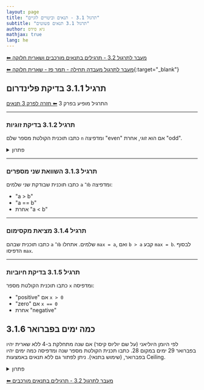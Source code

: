 ```yaml
---
layout: page
title: "תרגול 3.1 - תנאים וביטויים לוגיים"
subtitle: "תרגול 3.1 תנאים פשוטים"
author: גיא סידס
mathjax: true
lang: he
---
```

[⬅ מעבר לתרגול 3.2 - תרגילים בתנאים מורכבים ושארית חלוקה](/cs/Chapter3Ex3.2)

[⬅ מעבר לתרגול מעבדה תחילה - תמר פז - שארית חלוקה](https://cse.net.technion.ac.il/files/2023/09/l3-cs-cond-cs.pdf){:target="_blank"}

## תרגיל 3.1.1 בדיקת פלינדרום
התרגיל מופיע בפרק 3
[⬅ חזרה לפרק 3 תנאים](/cs/Chapter3)


---

### תרגיל 3.1.2 בדיקת זוגיות

כתבו תוכנית הקולטת מספר שלם `n` ומדפיצה "even" אם הוא זוגי, אחרת "odd".

<details markdown="1"><summary>פתרון</summary>

{% highlight csharp linenos %}int n = 8;
if (n % 2 == 0)
{
    Console.WriteLine("even");
}
else
{
    Console.WriteLine("odd");
}
{% endhighlight %}

</details>

---

### תרגיל 3.1.3 השוואת שני מספרים

כתבו תוכנית שבודקת שני שלמים `a` ו־`b` ומדפיצה:

* "a > b"
* "a == b"
* אחרת "a < b"

---

### תרגיל 3.1.4 מציאת מקסימום

כתבו תוכנית שבהם `a` ו־`b` שלמים. אתחלו `max = a`, ואם `b > a` קבע `max = b`. לבסוף הדפיסו `max`.

---

### תרגיל 3.1.5 בדיקת חיוביות

כתבו תוכנית הקולטת מספר `x` ומדפיסה:

* "positive" אם `x > 0`
* "zero" אם `x == 0`
* אחרת "negative"


## 3.1.6 כמה ימים בפברואר

לפי היומן היוליאני (על שם יוליוס קיסר) אם שנה מתחלקת ב-4 ללא שארית יהיו בפברואר 29 ימים במקום 28. 
כתבו תכנית הקולטת מספר שנה ומדפיסה כמה ימים יהיו בפברואר, (שימוש בתנאי). ניתן לפתור גם ללא תנאים באמצעות Ceiling. 

<details markdown="1"><summary>פתרון</summary>

```csharp
Console.Write("Enter a number: ");
int year = int.Parse(Console.ReadLine());
if (year % 4 == 0)
    Console.WriteLine("29 days");
else
    Console.WriteLine("28 days");
```

</details>



[⬅ מעבר לתרגול 3.2 - תרגילים בתנאים מורכבים](/cs/Chapter3Ex3.2)